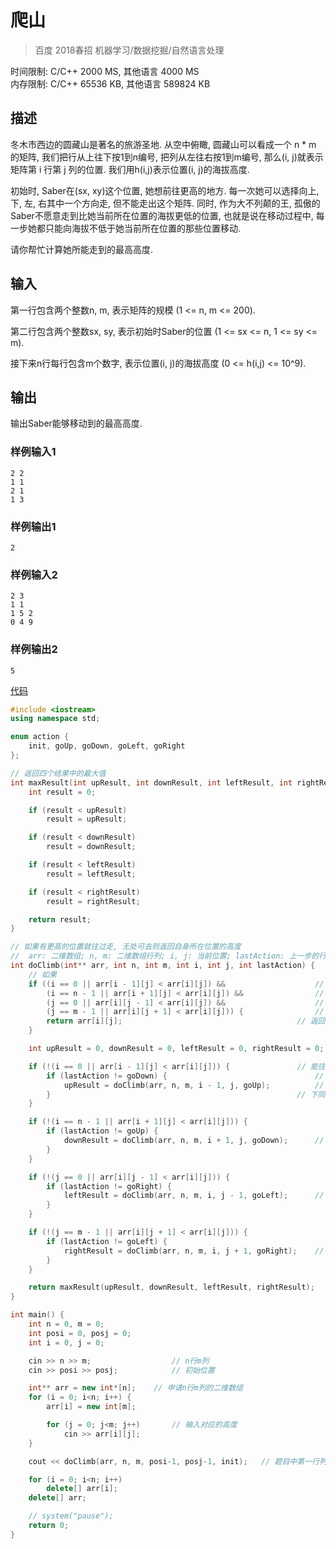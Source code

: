 # 爬山
> 百度 2018春招 机器学习/数据挖掘/自然语言处理 

时间限制: C/C++ 2000 MS, 其他语言 4000 MS    
内存限制: C/C++ 65536 KB, 其他语言 589824 KB

## 描述
冬木市西边的圆藏山是著名的旅游圣地. 从空中俯瞰, 圆藏山可以看成一个 n * m 的矩阵, 
我们把行从上往下按1到n编号, 把列从左往右按1到m编号, 那么(i, j)就表示矩阵第 i 行第 j 列的位置. 
我们用h(i,j)表示位置(i, j)的海拔高度.

初始时, Saber在(sx, xy)这个位置, 她想前往更高的地方. 
每一次她可以选择向上, 下, 左, 右其中一个方向走, 但不能走出这个矩阵.
同时, 作为大不列颠的王, 孤傲的Saber不愿意走到比她当前所在位置的海拔更低的位置, 
也就是说在移动过程中, 每一步她都只能向海拔不低于她当前所在位置的那些位置移动.

请你帮忙计算她所能走到的最高高度.

## 输入
第一行包含两个整数n, m, 表示矩阵的规模 (1 <= n, m <= 200).

第二行包含两个整数sx, sy, 表示初始时Saber的位置 (1 <= sx <= n, 1 <= sy <= m).

接下来n行每行包含m个数字, 表示位置(i, j)的海拔高度 (0 <= h(i,j) <= 10^9).

## 输出
输出Saber能够移动到的最高高度.

### 样例输入1
    2 2
    1 1
    2 1
    1 3

### 样例输出1
    2

### 样例输入2
    2 3
    1 1
    1 5 2
    0 4 9

### 样例输出2
    5


[代码]()
```c++
#include <iostream>
using namespace std;

enum action {
	init, goUp, goDown, goLeft, goRight
};

// 返回四个结果中的最大值 
int maxResult(int upResult, int downResult, int leftResult, int rightResult) {
	int result = 0;

	if (result < upResult)
		result = upResult;

	if (result < downResult)
		result = downResult;

	if (result < leftResult)
		result = leftResult;

	if (result < rightResult)
		result = rightResult;

	return result;
}

// 如果有更高的位置就往过走, 无处可去则返回自身所在位置的高度
//  arr: 二维数组; n, m: 二维数组行列; i, j: 当前位置; lastAction: 上一步的行动 
int doClimb(int** arr, int n, int m, int i, int j, int lastAction) {
	// 如果 
	if ((i == 0 || arr[i - 1][j] < arr[i][j]) &&					// 不能往上走
		(i == n - 1 || arr[i + 1][j] < arr[i][j]) &&				// 不能往下走
		(j == 0 || arr[i][j - 1] < arr[i][j]) &&					// 不能往左走
		(j == m - 1 || arr[i][j + 1] < arr[i][j])) {				// 不能往右走 
		return arr[i][j];										// 返回当前位置的高度 
	}

	int upResult = 0, downResult = 0, leftResult = 0, rightResult = 0;

	if (!(i == 0 || arr[i - 1][j] < arr[i][j])) {				// 能往上走 
		if (lastAction != goDown) {									// 上一步不是往下走(防止循环) 
			upResult = doClimb(arr, n, m, i - 1, j, goUp);			// 往上走 
		}														// 下同 
	}

	if (!(i == n - 1 || arr[i + 1][j] < arr[i][j])) {
		if (lastAction != goUp) {
			downResult = doClimb(arr, n, m, i + 1, j, goDown);		// 往下走 
		}
	}

	if (!(j == 0 || arr[i][j - 1] < arr[i][j])) {
		if (lastAction != goRight) {
			leftResult = doClimb(arr, n, m, i, j - 1, goLeft);		// 往左走 
		}
	}

	if (!(j == m - 1 || arr[i][j + 1] < arr[i][j])) {
		if (lastAction != goLeft) {
			rightResult = doClimb(arr, n, m, i, j + 1, goRight);	// 往右走 
		}
	}

	return maxResult(upResult, downResult, leftResult, rightResult);
}

int main() {
	int n = 0, m = 0;
	int posi = 0, posj = 0;
	int i = 0, j = 0;

	cin >> n >> m;					// n行m列 
	cin >> posi >> posj;			// 初始位置

	int** arr = new int*[n];	// 申请n行m列的二维数组
	for (i = 0; i<n; i++) {
		arr[i] = new int[m];

		for (j = 0; j<m; j++)		// 输入对应的高度 
			cin >> arr[i][j];
	}

	cout << doClimb(arr, n, m, posi-1, posj-1, init);	// 题目中第一行列是1, 但数组下标是0

	for (i = 0; i<n; i++)
		delete[] arr[i];
	delete[] arr;

	// system("pause");
	return 0;
}

```